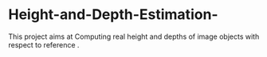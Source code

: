 # Height-and-Depth-Estimation-
This project aims at Computing real height and depths of image objects with respect to reference .
